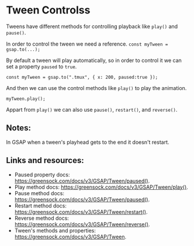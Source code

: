 # Tween Controlss

Tweens have different methods for controlling playback like `play()` and `pause()`.

In order to control the tween we need a reference. `const myTween = gsap.to(...);`

By default a tween will play automatically, so in order to control it we can set a property `paused` to `true`.

```
const myTween = gsap.to(".tmux", { x: 200, paused:true });
```

And then we can use the control methods like `play()` to play the animation.

```
myTween.play();
```

Appart from `play()` we can also use `pause()`, `restart()`, and `reverse()`.

## Notes:

In GSAP when a tween's playhead gets to the end it doesn't restart.

## Links and resources:

- Paused property docs: https://greensock.com/docs/v3/GSAP/Tween/paused().
- Play method docs: https://greensock.com/docs/v3/GSAP/Tween/play().
- Pause method docs: https://greensock.com/docs/v3/GSAP/Tween/paused().
- Restart method docs: https://greensock.com/docs/v3/GSAP/Tween/restart().
- Reverse method docs: https://greensock.com/docs/v3/GSAP/Tween/reverse().
- Tween's methods and properties: https://greensock.com/docs/v3/GSAP/Tween.
